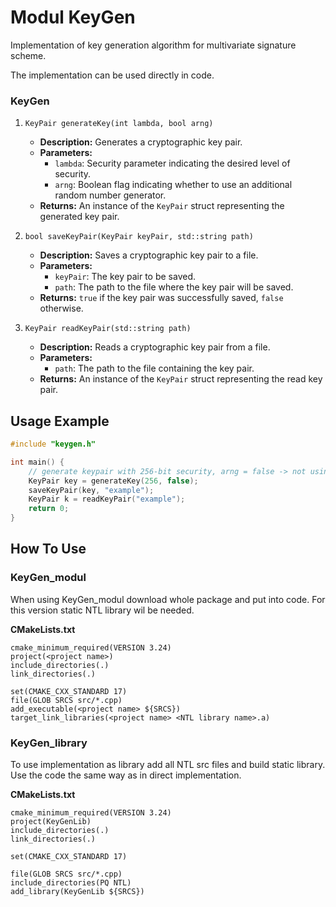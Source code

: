 # Modul KeyGen

Implementation of key generation algorithm for multivariate signature scheme.

The implementation can be used directly in code.

### KeyGen

1. `KeyPair generateKey(int lambda, bool arng)`

    - **Description:** Generates a cryptographic key pair.
    - **Parameters:**
        - `lambda`: Security parameter indicating the desired level of security.
        - `arng`: Boolean flag indicating whether to use an additional random number generator.
    - **Returns:** An instance of the `KeyPair` struct representing the generated key pair.

2. `bool saveKeyPair(KeyPair keyPair, std::string path)`

    - **Description:** Saves a cryptographic key pair to a file.
    - **Parameters:**
        - `keyPair`: The key pair to be saved.
        - `path`: The path to the file where the key pair will be saved.
    - **Returns:** `true` if the key pair was successfully saved, `false` otherwise.

3. `KeyPair readKeyPair(std::string path)`

    - **Description:** Reads a cryptographic key pair from a file.
    - **Parameters:**
        - `path`: The path to the file containing the key pair.
    - **Returns:** An instance of the `KeyPair` struct representing the read key pair.

## Usage Example

~~~cpp
#include "keygen.h"

int main() {
    // generate keypair with 256-bit security, arng = false -> not using hardware generator
    KeyPair key = generateKey(256, false);
    saveKeyPair(key, "example");
    KeyPair k = readKeyPair("example");
    return 0;
}
~~~

## How To Use

### KeyGen_modul

When using KeyGen_modul download whole package and put into code. For this version static NTL library wil be needed.

**CMakeLists.txt**

~~~
cmake_minimum_required(VERSION 3.24)
project(<project name>)
include_directories(.)
link_directories(.)

set(CMAKE_CXX_STANDARD 17)
file(GLOB SRCS src/*.cpp)
add_executable(<project name> ${SRCS})
target_link_libraries(<project name> <NTL library name>.a)
~~~

### KeyGen_library

To use implementation as library add all NTL src files and build static library. Use the code the same way as in direct implementation.

**CMakeLists.txt**

~~~
cmake_minimum_required(VERSION 3.24)
project(KeyGenLib)
include_directories(.)
link_directories(.)

set(CMAKE_CXX_STANDARD 17)

file(GLOB SRCS src/*.cpp)
include_directories(PQ NTL)
add_library(KeyGenLib ${SRCS})
~~~
